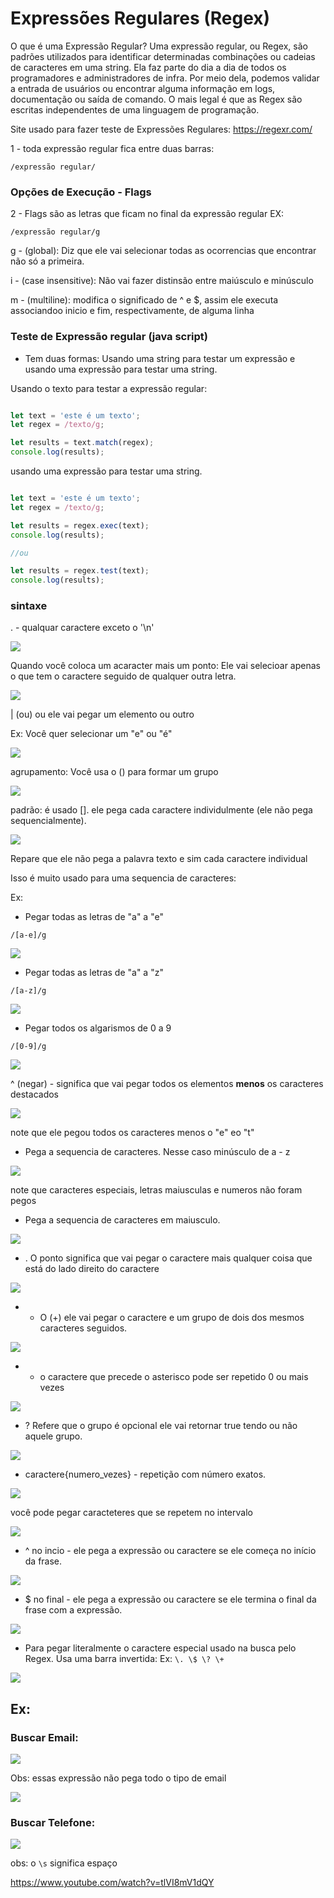 # Expressões Regulares (Regex) 

O que é uma Expressão Regular?
Uma expressão regular, ou Regex, são padrões utilizados para identificar determinadas combinações ou cadeias de caracteres em uma string. Ela faz parte do dia a dia de todos os programadores e administradores de infra. Por meio dela, podemos validar a entrada de usuários ou encontrar alguma informação em logs, documentação ou saída de comando. O mais legal é que as Regex são escritas independentes de uma linguagem de programação.

Site usado para fazer teste de Expressões Regulares:
https://regexr.com/

1 - toda expressão regular fica entre duas barras:
```
/expressão regular/
```

### Opções de Execução - Flags

2 - Flags são as letras que ficam no final da expressão regular EX:
```
/expressão regular/g
```
g - (global): Diz que ele vai selecionar todas as ocorrencias que encontrar não só a primeira.

i - (case insensitive): Não vai fazer distinsão entre maiúsculo e minúsculo

m - (multiline): modifica o significado de ^ e $, assim ele executa associandoo inicio e fim, respectivamente, de alguma linha

### Teste de Expressão regular (java script)

- Tem duas formas: Usando uma string para testar um expressão e usando uma expressão para testar uma string.

Usando o texto para testar a expressão regular:
```javascript

let text = 'este é um texto';
let regex = /texto/g;

let results = text.match(regex);
console.log(results);
```

usando uma expressão para testar uma string.
```javascript

let text = 'este é um texto';
let regex = /texto/g;

let results = regex.exec(text);
console.log(results);

//ou

let results = regex.test(text);
console.log(results);
```

### sintaxe

. - qualquar caractere exceto o '\n'

<img src=".assets/01.JPG">

Quando você coloca um acaracter mais um ponto: Ele vai selecioar apenas o que tem o caractere seguido de qualquer outra letra.

<img src=".assets/02.JPG">

| (ou) ou ele vai pegar um elemento ou outro

Ex: Você quer selecionar um "e" ou "é"

<img src=".assets/03.JPG">

agrupamento: Você usa o () para formar um grupo

<img src=".assets/04.JPG">

padrão: é usado []. ele pega cada caractere individulmente (ele não pega sequencialmente).

<img src=".assets/05.JPG">

Repare que ele não pega a palavra texto e sim cada caractere individual

Isso é muito usado para uma sequencia de caracteres:

Ex: 
- Pegar todas as letras de "a" a "e"

```
/[a-e]/g
```

<img src=".assets/06.JPG">

- Pegar todas as letras de "a" a "z"

```
/[a-z]/g
```

<img src=".assets/07.JPG">

- Pegar todos os algarismos de 0 a 9

```
/[0-9]/g
```

<img src=".assets/08.JPG">

^ (negar) - significa que vai pegar todos os elementos **menos** os caracteres destacados

<img src=".assets/09.JPG">

note que ele pegou todos os caracteres menos o "e" eo "t"

- Pega a sequencia de caracteres. Nesse caso minúsculo de a - z

<img src=".assets/10.JPG">

note que caracteres especiais, letras maiusculas e numeros não foram pegos

- Pega a sequencia de caracteres em maiusculo. 

<img src=".assets/11.JPG">

- . O ponto significa que vai pegar o caractere mais qualquer coisa que está do lado direito do caractere

<img src=".assets/12.JPG">

- + O (+) ele vai pegar o caractere e um grupo de dois dos mesmos caracteres seguidos.

<img src=".assets/13.JPG">

- * o caractere que precede o asterisco pode ser repetido 0 ou mais vezes

<img src=".assets/14.JPG">

- ? Refere que o grupo é opcional ele vai retornar true tendo ou não aquele grupo.

<img src=".assets/15.JPG">

- caractere{numero_vezes} - repetição com número exatos.

<img src=".assets/16.JPG">

você pode pegar caracteteres que se repetem no intervalo

<img src=".assets/17.JPG">

- ^ no incio - ele pega a expressão ou caractere se ele começa no início da frase.

<img src=".assets/18.jpg">

- $ no final - ele pega a expressão ou caractere se ele termina o final da frase com a expressão.

<img src=".assets/19.JPG">

- Para pegar literalmente o caractere especial usado na busca pelo Regex. Usa uma barra invertida: Ex: ``` \. \$ \? \+ ```

<img src=".assets/20.jpg">


## Ex:

### Buscar Email:

<img src=".assets/email.JPG">

Obs: essas expressão não pega todo o tipo de email

<img src=".assets/email2.JPG">

### Buscar Telefone:

<img src=".assets/tel.JPG">

obs: o ``` \s ``` significa espaço

https://www.youtube.com/watch?v=tlVI8mV1dQY
